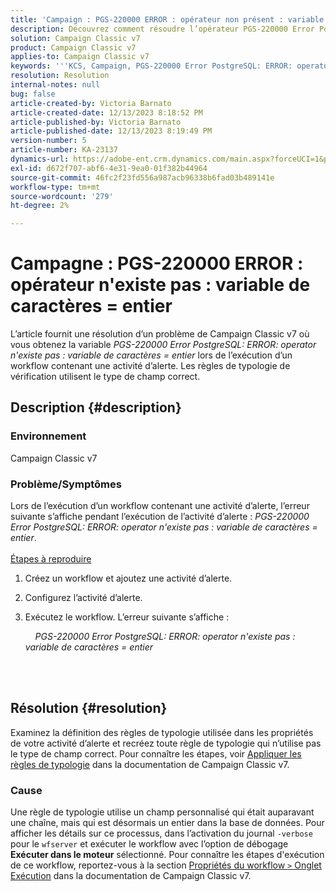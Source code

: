```yaml
---
title: 'Campaign : PGS-220000 ERROR : opérateur non présent : variable de caractères = entier'
description: Découvrez comment résoudre l’opérateur PGS-220000 Error PostgreSQL ERROR n’existe pas variable de caractères = entier
solution: Campaign Classic v7
product: Campaign Classic v7
applies-to: Campaign Classic v7
keywords: '''KCS, Campaign, PGS-220000 Error PostgreSQL: ERROR: operator n''existe pas : variable de caractères = entier, Campaign v7, base de données, dépannage'''
resolution: Resolution
internal-notes: null
bug: false
article-created-by: Victoria Barnato
article-created-date: 12/13/2023 8:18:52 PM
article-published-by: Victoria Barnato
article-published-date: 12/13/2023 8:19:49 PM
version-number: 5
article-number: KA-23137
dynamics-url: https://adobe-ent.crm.dynamics.com/main.aspx?forceUCI=1&pagetype=entityrecord&etn=knowledgearticle&id=126edece-f499-ee11-be37-6045bd0063aa
exl-id: d672f707-abf6-4e31-9ea0-01f382b44964
source-git-commit: 46fc2f23fd556a987acb96338b6fad03b489141e
workflow-type: tm+mt
source-wordcount: '279'
ht-degree: 2%

---
```


# Campagne : PGS-220000 ERROR : opérateur n&#39;existe pas : variable de caractères = entier


L’article fournit une résolution d’un problème de Campaign Classic v7 où vous obtenez la variable *PGS-220000 Error PostgreSQL: ERROR: operator n&#39;existe pas : variable de caractères = entier* lors de l’exécution d’un workflow contenant une activité d’alerte. Les règles de typologie de vérification utilisent le type de champ correct.

## Description {#description}


### Environnement

Campaign Classic v7

### Problème/Symptômes

Lors de l’exécution d’un workflow contenant une activité d’alerte, l’erreur suivante s’affiche pendant l’exécution de l’activité d’alerte :
*PGS-220000 Error PostgreSQL: ERROR: operator n&#39;existe pas : variable de caractères = entier*.<br><br>
<u>Étapes à reproduire</u>

1. Créez un workflow et ajoutez une activité d’alerte.
2. Configurez l’activité d’alerte.
3. Exécutez le workflow. L’erreur suivante s’affiche :



       *PGS-220000 Error PostgreSQL: ERROR: operator n&#39;existe pas : variable de caractères = entier*




<br> <br>



## Résolution {#resolution}


Examinez la définition des règles de typologie utilisée dans les propriétés de votre activité d’alerte et recréez toute règle de typologie qui n’utilise pas le type de champ correct. Pour connaître les étapes, voir [Appliquer les règles de typologie](https://experienceleague.adobe.com/docs/campaign-classic/using/orchestrating-campaigns/campaign-optimization/applying-rules.html) dans la documentation de Campaign Classic v7.

### Cause

Une règle de typologie utilise un champ personnalisé qui était auparavant une chaîne, mais qui est désormais un entier dans la base de données. Pour afficher les détails sur ce processus, dans l’activation du journal `-verbose` pour le `wfserver` et exécuter le workflow avec l’option de débogage <b>Exécuter dans le moteur</b> sélectionné. Pour connaître les étapes d&#39;exécution de ce workflow, reportez-vous à la section [Propriétés du workflow `>`  Onglet Exécution](https://experienceleague.adobe.com/docs/campaign-classic/using/automating-with-workflows/advanced-management/workflow-properties.html?lang=fr#execution) dans la documentation de Campaign Classic v7.
